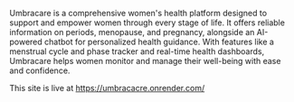 Umbracare is a comprehensive women's health platform designed to support and empower women through every stage of life. It offers reliable information on periods, menopause, and pregnancy, alongside an AI-powered chatbot for personalized health guidance. With features like a menstrual cycle and phase tracker and real-time health dashboards, Umbracare helps women monitor and manage their well-being with ease and confidence.


This site is live at https://umbracacre.onrender.com/
